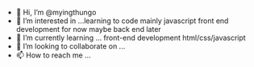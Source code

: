 - 👋 Hi, I’m @myingthungo
- 👀 I’m interested in ...learning to code mainly javascript front end development for now maybe back end later
- 🌱 I’m currently learning ... front-end development html/css/javascript
- 💞️ I’m looking to collaborate on ...
- 📫 How to reach me ...

<!---
myingthungo/myingthungo is a ✨ special ✨ repository because its `README.md` (this file) appears on your GitHub profile.
You can click the Preview link to take a look at your changes.
--->

